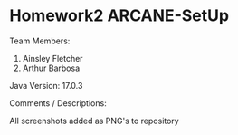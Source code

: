 # Homework2 ARCANE-SetUp

Team Members:

1. Ainsley Fletcher
2. Arthur Barbosa

Java Version: 17.0.3

Comments / Descriptions:

All screenshots added as PNG's to repository
